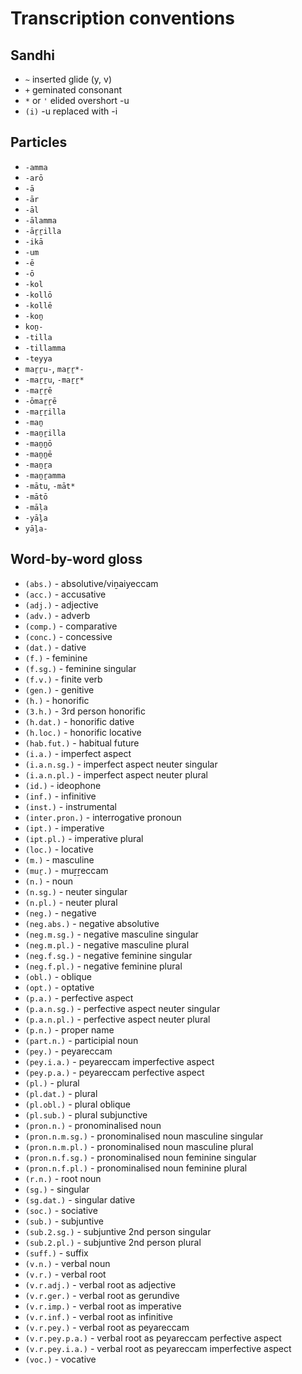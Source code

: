 # Transcription conventions

## Sandhi

- `~` inserted glide (y, v)
- `+` geminated consonant
- `*` or `'` elided overshort -u
- `(i)` -u replaced with -i

## Particles

- `-amma`
- `-arō`
- `-ā`
- `-ār`
- `-āl`
- `-ālamma`
- `-āṟṟilla`
- `-ikā`
- `-um`
- `-ē`
- `-ō`
- `-kol`
- `-kollō`
- `-kollē`
- `-koṉ`
- `koṉ-`
- `-tilla`
- `-tillamma`
- `-teyya`
- `maṟṟu-`, `maṟṟ*-`
- `-maṟṟu`, `-maṟṟ*`
- `-maṟṟē`
- `-ōmaṟṟē`
- `-maṟṟilla`
- `-maṉ`
- `-maṉṟilla`
- `-maṉṉō`
- `-maṉṉē`
- `-maṉṟa`
- `-maṉṟamma`
- `-mātu`, `-māt*`
- `-mātō`
- `-māḷa`
- `-yāḻa`
- `yāḻa-`

## Word-by-word gloss

- `(abs.)` - absolutive/viṉaiyeccam
- `(acc.)` - accusative
- `(adj.)` - adjective
- `(adv.)` - adverb
- `(comp.)` - comparative
- `(conc.)` - concessive
- `(dat.)` - dative
- `(f.)` - feminine
- `(f.sg.)` - feminine singular
- `(f.v.)` - finite verb
- `(gen.)` - genitive
- `(h.)` - honorific
- `(3.h.)` - 3rd person honorific
- `(h.dat.)` - honorific dative
- `(h.loc.)` - honorific locative
- `(hab.fut.)` - habitual future
- `(i.a.)` - imperfect aspect
- `(i.a.n.sg.)` - imperfect aspect neuter singular
- `(i.a.n.pl.)` - imperfect aspect neuter plural
- `(id.)` - ideophone
- `(inf.)` - infinitive
- `(inst.)` - instrumental
- `(inter.pron.)` - interrogative pronoun
- `(ipt.)` - imperative
- `(ipt.pl.)` - imperative plural
- `(loc.)` - locative
- `(m.)` - masculine
- `(muṟ.)` - muṟṟeccam
- `(n.)` - noun
- `(n.sg.)` - neuter singular
- `(n.pl.)` - neuter plural
- `(neg.)` - negative
- `(neg.abs.)` - negative absolutive
- `(neg.m.sg.)` - negative masculine singular
- `(neg.m.pl.)` - negative masculine plural
- `(neg.f.sg.)` - negative feminine singular
- `(neg.f.pl.)` - negative feminine plural
- `(obl.)` - oblique
- `(opt.)` - optative
- `(p.a.)` - perfective aspect
- `(p.a.n.sg.)` - perfective aspect neuter singular
- `(p.a.n.pl.)` - perfective aspect neuter plural
- `(p.n.)` - proper name
- `(part.n.)` - participial noun
- `(pey.)` - peyareccam
- `(pey.i.a.)` - peyareccam imperfective aspect
- `(pey.p.a.)` - peyareccam perfective aspect
- `(pl.)` - plural
- `(pl.dat.)` - plural
- `(pl.obl.)` - plural oblique
- `(pl.sub.)` - plural subjunctive
- `(pron.n.)` - pronominalised noun
- `(pron.n.m.sg.)` - pronominalised noun masculine singular
- `(pron.n.m.pl.)` - pronominalised noun masculine plural
- `(pron.n.f.sg.)` - pronominalised noun feminine singular
- `(pron.n.f.pl.)` - pronominalised noun feminine plural
- `(r.n.)` - root noun
- `(sg.)` - singular
- `(sg.dat.)` - singular dative
- `(soc.)` - sociative
- `(sub.)` - subjuntive
- `(sub.2.sg.)` - subjuntive 2nd person singular
- `(sub.2.pl.)` - subjuntive 2nd person plural
- `(suff.)` - suffix
- `(v.n.)` - verbal noun
- `(v.r.)` - verbal root
- `(v.r.adj.)` - verbal root as adjective
- `(v.r.ger.)` - verbal root as gerundive
- `(v.r.imp.)` - verbal root as imperative
- `(v.r.inf.)` - verbal root as infinitive
- `(v.r.pey.)` - verbal root as peyareccam
- `(v.r.pey.p.a.)` - verbal root as peyareccam perfective aspect
- `(v.r.pey.i.a.)` - verbal root as peyareccam imperfective aspect
- `(voc.)` - vocative
